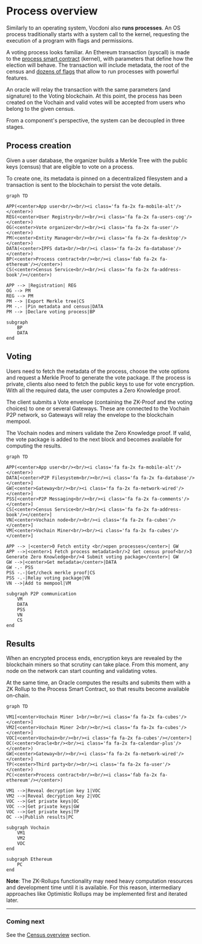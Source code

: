 # Process overview

Similarly to an operating system, Vocdoni also **runs processes**. An OS process traditionally starts with a system call to the kernel, requesting the execution of a program with flags and permissions.

A voting process looks familiar. An Ethereum transaction (syscall) is made to the [process smart contract](https://gitlab.com/vocdoni/dvote-solidity#process) (kernel), with parameters that define how the election will behave. The transaction will include metadata, the root of the census and [dozens of flags](https://gitlab.com/vocdoni/dvote-solidity#types-and-values) that allow to run processes with powerful features.

An oracle will relay the transaction with the same parameters (and signature) to the Voting blockchain. At this point, the process has been created on the Vochain and valid votes will be accepted from users who belong to the given census.

From a component's perspective, the system can be decoupled in three stages.

## Process creation

Given a user database, the organizer builds a Merkle Tree with the public keys (census) that are eligible to vote on a process.

To create one, its metadata is pinned on a decentralized filesystem and a transaction is sent to the blockchain to persist the vote details.

```mermaid
graph TD

APP(<center>App user<br/><br/><i class='fa fa-2x fa-mobile-alt'/></center>)
REG(<center>User Registry<br/><br/><i class='fa fa-2x fa-users-cog'/></center>)
OG(<center>Vote organizer<br/><br/><i class='fa fa-2x fa-user'/></center>)
PM(<center>Entity Manager<br/><br/><i class='fa fa-2x fa-desktop'/></center>)
DATA(<center>IPFS data<br/><br/><i class='fa fa-2x fa-database'/></center>)
BP(<center>Process contract<br/><br/><i class='fab fa-2x fa-ethereum'/></center>)
CS(<center>Census Service<br/><br/><i class='fa fa-2x fa-address-book'/></center>)

APP --> |Registration| REG
OG --> PM
REG --> PM
PM --> |Export Merkle tree|CS
PM -.- |Pin metadata and census|DATA
PM --> |Declare voting process|BP

subgraph 
	BP
	DATA
end
```

## Voting

Users need to fetch the metadata of the process, choose the vote options and request a Merkle Proof to generate the vote package. If the process is private, clients also need to fetch the public keys to use for vote encryption. With all the required data, the user computes a Zero Knowledge proof. 

The client submits a Vote envelope (containing the ZK-Proof and the voting choices) to one or several Gateways. These are connected to the Vochain P2P network, so Gateways will relay the envelope to the blockchain mempool.

The Vochain nodes and miners validate the Zero Knowledge proof. If valid, the vote package is added to the next block and becomes available for computing the results.

```mermaid
graph TD

APP(<center>App user<br/><br/><i class='fa fa-2x fa-mobile-alt'/></center>)
DATA[<center>P2P Filesystem<br/><br/><i class='fa fa-2x fa-database'/></center>]
GW[<center>Gateway<br/><br/><i class='fa fa-2x fa-network-wired'/></center>]
PSS[<center>P2P Messaging<br/><br/><i class='fa fa-2x fa-comments'/></center>]
CS[<center>Census Service<br/><br/><i class='fa fa-2x fa-address-book'/></center>]
VN[<center>Vochain node<br/><br/><i class='fa fa-2x fa-cubes'/></center>]
VM[<center>Vochain Miner<br/><br/><i class='fa fa-2x fa-cubes'/></center>]

APP --> |<center>0 Fetch entity <br/>open processes</center>| GW
APP -->|<center>1 Fetch process metadata<br/>2 Get census proof<br/>3 Generate Zero Knowledge<br/>4 Submit voting package</center>| GW
GW -->|<center>Get metadata</center>|DATA
GW -.- PSS
PSS -.-|Get/check merkle proof|CS
PSS -.-|Relay voting package|VN
VN -->|Add to mempool|VM

subgraph P2P communication
	VM
	DATA
	PSS
	VN
	CS
end

```

## Results

When an encrypted process ends, encryption keys are revealed by the blockchain miners so that scrutiny can take place. From this moment, any node on the network can start counting and validating votes.

At the same time, an Oracle computes the results and submits them with a ZK Rollup to the Process Smart Contract, so that results become available on-chain.

```mermaid
graph TD

VM1[<center>Vochain Miner 1<br/><br/><i class='fa fa-2x fa-cubes'/></center>]
VM2[<center>Vochain Miner 2<br/><br/><i class='fa fa-2x fa-cubes'/></center>]
VOC[<center>Vochain<br/><br/><i class='fa fa-2x fa-cubes'/></center>]
OC(<center>Oracle<br/><br/><i class='fa fa-2x fa-calendar-plus'/></center>)
GW[<center>Gateway<br/><br/><i class='fa fa-2x fa-network-wired'/></center>]
TP(<center>Third party<br/><br/><i class='fa fa-2x fa-user'/></center>)
PC(<center>Process contract<br/><br/><i class='fab fa-2x fa-ethereum'/></center>)

VM1 -->|Reveal decryption key 1|VOC
VM2 -->|Reveal decryption key 2|VOC
VOC -->|Get private keys|OC
VOC -->|Get private keys|GW
VOC -->|Get private keys|TP
OC -->|Publish results|PC

subgraph Vochain
	VM1
	VM2
	VOC
end

subgraph Ethereum
	PC
end

```

**Note**: The ZK-Rollups functionality may need heavy computation resources and development time until it is available. For this reason, intermediary approaches like Optimistic Rollups may be implemented first and iterated later.

---

### Coming next

See the [Census overview](/architecture/census-overview) section.
